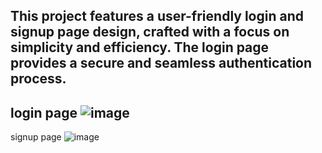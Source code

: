 This project features a user-friendly login and signup page design, 
crafted with a focus on simplicity and efficiency. The login page 
provides a secure and seamless authentication process.
--------------------------------
login page
![image](https://github.com/Rpatel9675/Login-Signup_page/assets/120505241/0b9363c5-df5d-44da-8a9f-64e3758dcab1)
----------------------------
signup page
![image](https://github.com/Rpatel9675/Login-Signup_page/assets/120505241/2100599a-1e42-4b42-b148-9029671ba62f)
